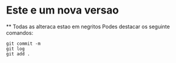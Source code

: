 # Este e um nova versao
** Todas as alteraca estao em negritos
Podes destacar os seguinte comandos:
```
git commit -m
git log
git add .
```
